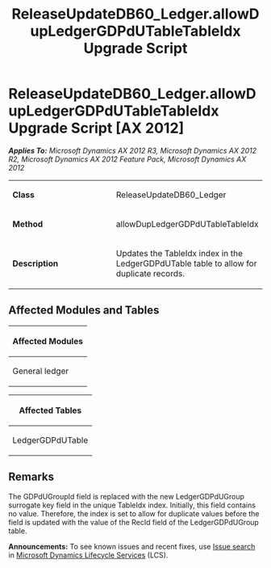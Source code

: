 ﻿---
title: ReleaseUpdateDB60_Ledger.allowDupLedgerGDPdUTableTableIdx Upgrade Script
TOCTitle: ReleaseUpdateDB60_Ledger.allowDupLedgerGDPdUTableTableIdx Upgrade Script
ms:assetid: b64a41f4-0854-98f1-60e8-bedde79fb435
ms:mtpsurl: https://msdn.microsoft.com/en-us/library/JJ737016(v=AX.60)
ms:contentKeyID: 49710698
ms.date: 05/18/2015
mtps_version: v=AX.60
---

# ReleaseUpdateDB60\_Ledger.allowDupLedgerGDPdUTableTableIdx Upgrade Script [AX 2012]


_**Applies To:** Microsoft Dynamics AX 2012 R3, Microsoft Dynamics AX 2012 R2, Microsoft Dynamics AX 2012 Feature Pack, Microsoft Dynamics AX 2012_

<table>
<colgroup>
<col style="width: 50%" />
<col style="width: 50%" />
</colgroup>
<tbody>
<tr class="odd">
<td><p><strong>Class</strong></p></td>
<td><p>ReleaseUpdateDB60_Ledger</p></td>
</tr>
<tr class="even">
<td><p><strong>Method</strong></p></td>
<td><p>allowDupLedgerGDPdUTableTableIdx</p></td>
</tr>
<tr class="odd">
<td><p><strong>Description</strong></p></td>
<td><p>Updates the TableIdx index in the LedgerGDPdUTable table to allow for duplicate records.</p></td>
</tr>
</tbody>
</table>


## Affected Modules and Tables

<table>
<colgroup>
<col style="width: 100%" />
</colgroup>
<thead>
<tr class="header">
<th><p>Affected Modules</p></th>
</tr>
</thead>
<tbody>
<tr class="odd">
<td><p>General ledger</p></td>
</tr>
</tbody>
</table>


<table>
<colgroup>
<col style="width: 100%" />
</colgroup>
<thead>
<tr class="header">
<th><p>Affected Tables</p></th>
</tr>
</thead>
<tbody>
<tr class="odd">
<td><p>LedgerGDPdUTable</p></td>
</tr>
</tbody>
</table>


## Remarks

The GDPdUGroupId field is replaced with the new LedgerGDPdUGroup surrogate key field in the unique TableIdx index. Initially, this field contains no value. Therefore, the index is set to allow for duplicate values before the field is updated with the value of the RecId field of the LedgerGDPdUGroup table.

  
**Announcements:** To see known issues and recent fixes, use [Issue search](http://go.microsoft.com/fwlink/?linkid=389258) in [Microsoft Dynamics Lifecycle Services](http://go.microsoft.com/fwlink/?linkid=306505) (LCS).

